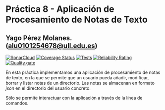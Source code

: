 # __Práctica 8 - Aplicación de Procesamiento de Notas de Texto__
## **Yago Pérez Molanes. (alu0101254678@ull.edu.es)**

[![SonarCloud](https://sonarcloud.io/images/project_badges/sonarcloud-white.svg)](https://sonarcloud.io/dashboard?id=ULL-ESIT-INF-DSI-2021_ull-esit-inf-dsi-20-21-prct08-filesystem-notes-app-alu0101254678) [![Coverage Status](https://coveralls.io/repos/github/ULL-ESIT-INF-DSI-2021/ull-esit-inf-dsi-20-21-prct08-filesystem-notes-app-alu0101254678/badge.svg?branch=master)](https://coveralls.io/github/ULL-ESIT-INF-DSI-2021/ull-esit-inf-dsi-20-21-prct08-filesystem-notes-app-alu0101254678?branch=master) [![Tests](https://github.com/ULL-ESIT-INF-DSI-2021/ull-esit-inf-dsi-20-21-prct08-filesystem-notes-app-alu0101254678/actions/workflows/node.js.yml/badge.svg)](https://github.com/ULL-ESIT-INF-DSI-2021/ull-esit-inf-dsi-20-21-prct08-filesystem-notes-app-alu0101254678/actions/workflows/node.js.yml) [![Reliability Rating](https://sonarcloud.io/api/project_badges/measure?project=ULL-ESIT-INF-DSI-2021_ull-esit-inf-dsi-20-21-prct08-filesystem-notes-app-alu0101254678&metric=reliability_rating)](https://sonarcloud.io/dashboard?id=ULL-ESIT-INF-DSI-2021_ull-esit-inf-dsi-20-21-prct08-filesystem-notes-app-alu0101254678) [![Quality gate](https://sonarcloud.io/api/project_badges/quality_gate?project=ULL-ESIT-INF-DSI-2021_ull-esit-inf-dsi-20-21-prct08-filesystem-notes-app-alu0101254678)](https://sonarcloud.io/dashboard?id=ULL-ESIT-INF-DSI-2021_ull-esit-inf-dsi-20-21-prct08-filesystem-notes-app-alu0101254678)
 

En esta práctica implementamos una aplicación de procesamiento de notas de texto, en la
que se permite que un usuario pueda añadir, modificar, borrar y listar notas de un directorio.
Las notas se almacenan en formato *json* en el directorio del usuario concreto.

Sólo se permite interactuar con la aplicación a través de la línea de comandos.